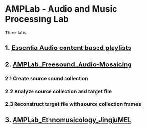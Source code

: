 # AMPLab - Audio and Music Processing Lab
Three labs
## 1. [Essentia Audio content based playlists](AMPLab_Essentia_Audio-content-based-playlists)
## 2. [AMPLab_Freesound_Audio-Mosaicing](AMPLab_Freesound_Audio-Mosaicing)
### 2.1 Create source sound collection
### 2.2 Analyze source collection and target file
### 2.3 Reconstruct target file with source collection frames
## 3. [AMPLab_Ethnomusicology_JingjuMEL](AMPLab_Ethnomusicology_JingjuMEL)
